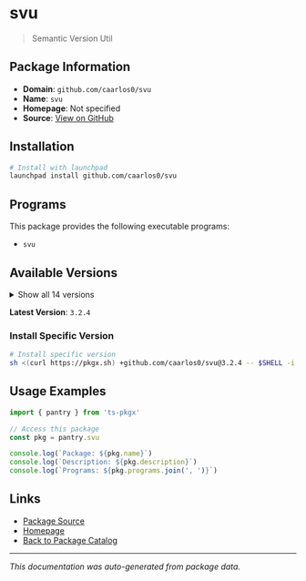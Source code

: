 # svu

> Semantic Version Util

## Package Information

- **Domain**: `github.com/caarlos0/svu`
- **Name**: `svu`
- **Homepage**: Not specified
- **Source**: [View on GitHub](https://github.com/pkgxdev/pantry/tree/main/projects/github.com/caarlos0/svu/package.yml)

## Installation

```bash
# Install with launchpad
launchpad install github.com/caarlos0/svu
```

## Programs

This package provides the following executable programs:

- `svu`

## Available Versions

<details>
<summary>Show all 14 versions</summary>

- `3.2.4`, `3.2.3`, `3.2.2`, `3.2.1`, `3.2.0`
- `3.1.0`, `3.0.0`, `2.2.0`, `2.1.1`, `2.1.0`
- `2.0.1`, `2.0.0`, `1.12.0`, `1.11.0`

</details>

**Latest Version**: `3.2.4`

### Install Specific Version

```bash
# Install specific version
sh <(curl https://pkgx.sh) +github.com/caarlos0/svu@3.2.4 -- $SHELL -i
```

## Usage Examples

```typescript
import { pantry } from 'ts-pkgx'

// Access this package
const pkg = pantry.svu

console.log(`Package: ${pkg.name}`)
console.log(`Description: ${pkg.description}`)
console.log(`Programs: ${pkg.programs.join(', ')}`)
```

## Links

- [Package Source](https://github.com/pkgxdev/pantry/tree/main/projects/github.com/caarlos0/svu/package.yml)
- [Homepage](#)
- [Back to Package Catalog](../../../package-catalog.md)

---

*This documentation was auto-generated from package data.*
